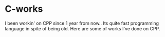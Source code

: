 # C-works
I been workin' on CPP since 1 year from now.. Its quite fast programming language in spite of being old.
Here are some of works I've done on CPP.
